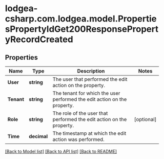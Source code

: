 
# lodgea-csharp.com.lodgea.model.PropertiesPropertyIdGet200ResponsePropertyRecordCreated

## Properties

Name | Type | Description | Notes
------------ | ------------- | ------------- | -------------
**User** | **string** | The user that performed the edit action on the property. | 
**Tenant** | **string** | The tenant for which the user performed the edit action on the property. | 
**Role** | **string** | The role of the user that performed the edit action on the property. | [optional] 
**Time** | **decimal** | The timestamp at which the edit action was performed. | 

[[Back to Model list]](../README.md#documentation-for-models)
[[Back to API list]](../README.md#documentation-for-api-endpoints)
[[Back to README]](../README.md)

